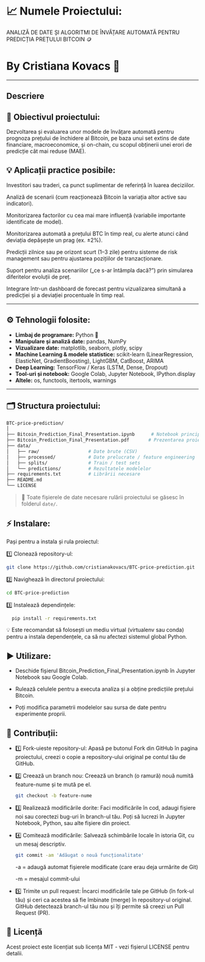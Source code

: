 # 📈 Numele Proiectului:
ANALIZĂ DE DATE ȘI ALGORITMI DE ÎNVĂȚARE AUTOMATĂ PENTRU PREDICȚIA PREȚULUI BITCOIN 🪙

# By Cristiana Kovacs 🙂
---

## Descriere
## 🎯 Obiectivul proiectului: 
Dezvoltarea și evaluarea unor modele de învățare automată pentru prognoza prețului de închidere al Bitcoin, pe baza unui set extins de date financiare, macroeconomice, și on-chain, cu scopul obținerii unei erori de predicție cât mai reduse (MAE).

## 💡 Aplicații practice posibile:
Investitori sau traderi, ca punct suplimentar de referință în luarea deciziilor.

Analiză de scenarii (cum reacționează Bitcoin la variația altor active sau indicatori).

Monitorizarea factorilor cu cea mai mare influență (variabile importante identificate de model).

Monitorizarea automată a prețului BTC în timp real, cu alerte atunci când deviația depășește un prag (ex. ±2%).

Predicții zilnice sau pe orizont scurt (1–3 zile) pentru sisteme de risk management sau pentru ajustarea pozițiilor de tranzacționare.

Suport pentru analiza scenariilor („ce s-ar întâmpla dacă?”) prin simularea diferitelor evoluții de preț.

Integrare într-un dashboard de forecast pentru vizualizarea simultană a predicției și a deviației procentuale în timp real.

---

## ⚙️ Tehnologii folosite:

- **Limbaj de programare:** Python 🐍
- **Manipulare și analiză date:** pandas, NumPy
- **Vizualizare date:** matplotlib, seaborn, plotly, scipy
- **Machine Learning & modele statistice:** scikit-learn (LinearRegression, ElasticNet, GradientBoosting), LightGBM, CatBoost, ARIMA
- **Deep Learning:** TensorFlow / Keras (LSTM, Dense, Dropout)
- **Tool-uri și notebook:** Google Colab, Jupyter Notebook, IPython.display
- **Altele:** os, functools, itertools, warnings

---

## 🗂️ Structura proiectului:
   ```bash
BTC-price-prediction/
│
├── Bitcoin_Prediction_Final_Presentation.ipynb      # Notebook principal
├── Bitcoin_Prediction_Final_Presentation.pdf       # Prezentarea proiectului
├── data/
│   ├── raw/                  # Date brute (CSV)
│   ├── processed/            # Date prelucrate / feature engineering
│   ├── splits/               # Train / test sets
│   └── predictions/          # Rezultatele modelelor
├── requirements.txt          # Librării necesare
├── README.md
└── LICENSE
   ```
> 💾 Toate fișierele de date necesare rulării proiectului se găsesc în folderul `date/`.


## ⚡ Instalare:
Pași pentru a instala și rula proiectul:


1️⃣ Clonează repository-ul:

   ```bash
   git clone https://github.com/cristianakovacs/BTC-price-prediction.git
   ```

2️⃣ Navighează în directorul proiectului:
   
   ```bash
   cd BTC-price-prediction
   ```
   
3️⃣ Instalează dependințele:

  ```bash
    pip install -r requirements.txt
   ```

💡 Este recomandat să folosești un mediu virtual (virtualenv sau conda) pentru a instala dependențele, ca să nu afectezi sistemul global Python.

## ▶️ Utilizare:

- Deschide fișierul Bitcoin_Prediction_Final_Presentation.ipynb în Jupyter Notebook sau Google Colab.

- Rulează celulele pentru a executa analiza și a obține predicțiile prețului Bitcoin.

- Poți modifica parametrii modelelor sau sursa de date pentru experimente proprii.

## 🤝 Contribuții:

- 1️⃣ Fork-uieste repository-ul: Apasă pe butonul Fork din GitHub în pagina proiectului, creezi o copie a repository-ului original pe contul tău de GitHub.

- 2️⃣ Creează un branch nou: Creează un branch (o ramură) nouă numită feature-nume și te mută pe el.
   ```bash
   git checkout -b feature-nume

- 3️⃣ Realizează modificările dorite: Faci modificările în cod, adaugi fișiere noi sau corectezi bug-uri în branch-ul tău. Poți să lucrezi în Jupyter Notebook, Python, sau alte fișiere din proiect.

- 4️⃣ Comitează modificările: Salvează schimbările locale în istoria Git, cu un mesaj descriptiv.
     ```bash
     git commit -am 'Adăugat o nouă funcționalitate'
     ```
     
    -a = adaugă automat fișierele modificate (care erau deja urmărite de Git)
  
    -m = mesajul commit-ului

- 5️⃣ Trimite un pull request: Încarci modificările tale pe GitHub (în fork-ul tău) și ceri ca acestea să fie îmbinate (merge) în repository-ul original. GitHub detectează branch-ul tău nou și îți permite să creezi un Pull Request (PR).

## 📜 Licență

Acest proiect este licențiat sub licența MIT - vezi fișierul LICENSE
 pentru detalii.





   
